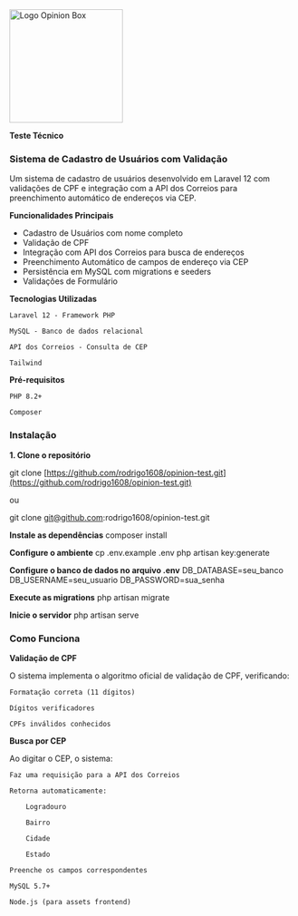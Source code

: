 <img src="https://www.opinionbox.com/wp-content/themes/institucional/assets/img/opinionbox_logo.svg" alt="Logo Opinion Box" width="200"> 

**Teste Técnico**

### Sistema de Cadastro de Usuários com Validação

Um sistema de cadastro de usuários desenvolvido em Laravel 12 com validações  de CPF e integração com a API dos Correios para preenchimento automático de endereços via CEP.

**Funcionalidades Principais**

- Cadastro de Usuários com nome completo
- Validação de CPF
- Integração com API dos Correios para busca de endereços
- Preenchimento Automático de campos de endereço via CEP
- Persistência em MySQL com migrations e seeders
- Validações de Formulário

**Tecnologias Utilizadas**

    Laravel 12 - Framework PHP

    MySQL - Banco de dados relacional

    API dos Correios - Consulta de CEP

    Tailwind    

**Pré-requisitos**

    PHP 8.2+

    Composer

### Instalação

**1. Clone o repositório**


git clone [https://github.com/rodrigo1608/opinion-test.git](https://github.com/rodrigo1608/opinion-test.git)

ou

git clone git@github.com:rodrigo1608/opinion-test.git

**Instale as dependências**
composer install

**Configure o ambiente**
cp .env.example .env
php artisan key:generate

**Configure o banco de dados no arquivo .env**
DB_DATABASE=seu_banco
DB_USERNAME=seu_usuario
DB_PASSWORD=sua_senha

**Execute as migrations**
php artisan migrate

**Inicie o servidor**
php artisan serve

### Como Funciona
**Validação de CPF**

O sistema implementa o algoritmo oficial de validação de CPF, verificando:

    Formatação correta (11 dígitos)

    Dígitos verificadores

    CPFs inválidos conhecidos

**Busca por CEP**

Ao digitar o CEP, o sistema:

    Faz uma requisição para a API dos Correios

    Retorna automaticamente:

        Logradouro

        Bairro

        Cidade

        Estado

    Preenche os campos correspondentes

    MySQL 5.7+

    Node.js (para assets frontend)
